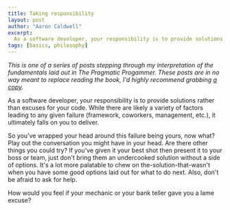 ```yaml
---
title: Taking responsibility
layout: post
author: "Aaron Caldwell"
excerpt:
  As a software developer, your responsibility is to provide solutions rather than excuses for your code. While there are likely a variety of factors leading to any given failure (framework, coworkers, management, etc.), it ultimately falls on you to deliver.
tags: [basics, philosophy]
---
```

*This is one of a series of posts stepping through my interpretation of the fundamentals laid out in The Pragmatic Progammer. These posts are in no way meant to replace reading the book, I'd highly recommend grabbing [a copy](http://www.goodreads.com/book/show/4099.The_Pragmatic_Programmer).*

As a software developer, your responsibility is to provide solutions rather than excuses for your code. While there are likely a variety of factors leading to any given failure (framework, coworkers, management, etc.), it ultimately falls on you to deliver.

So you've wrapped your head around this failure being yours, now what? Play out the conversation you might have in your head. Are there other things you could try? If you've given it your best shot then present it to your boss or team, just don't bring them an undercooked solution without a side of options. It's a lot more palatable to chew on the-solution-that-wasn't when you have some good options laid out for what to do next. Also, don't be afraid to ask for help.

How would you feel if your mechanic or your bank teller gave you a lame excuse?
